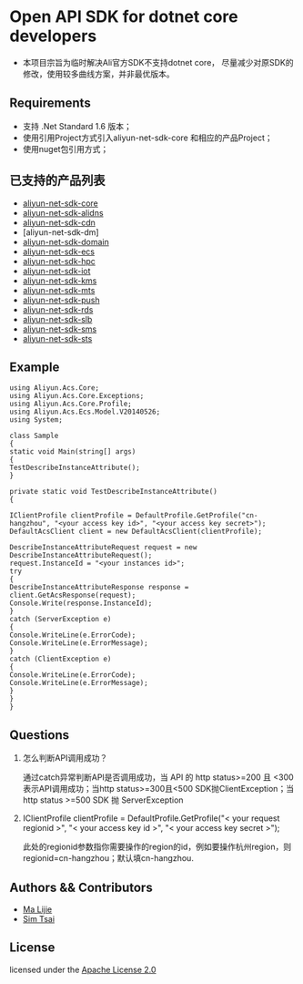 # Open API SDK for dotnet core developers
- 本项目宗旨为临时解决Ali官方SDK不支持dotnet core， 尽量减少对原SDK的修改，使用较多曲线方案，并非最优版本。

## Requirements

- 支持 .Net Standard 1.6 版本；
- 使用引用Project方式引入aliyun-net-sdk-core 和相应的产品Project；
- 使用nuget包引用方式；

## 已支持的产品列表
- [aliyun-net-sdk-core](https://www.nuget.org/packages/aliyun-net-sdk-core/)
- [aliyun-net-sdk-alidns](https://www.nuget.org/packages/aliyun-net-sdk-alidns/)
- [aliyun-net-sdk-cdn](https://www.nuget.org/packages/aliyun-net-sdk-alidns/)
- [aliyun-net-sdk-dm]
- [aliyun-net-sdk-domain](https://www.nuget.org/packages/aliyun-net-sdk-domain/)
- [aliyun-net-sdk-ecs](https://www.nuget.org/packages/aliyun-net-sdk-ecs/)
- [aliyun-net-sdk-hpc](https://www.nuget.org/packages/aliyun-net-sdk-hpc/)
- [aliyun-net-sdk-iot](https://www.nuget.org/packages/aliyun-net-sdk-iot/)
- [aliyun-net-sdk-kms](https://www.nuget.org/packages/aliyun-net-sdk-kms/)
- [aliyun-net-sdk-mts](https://www.nuget.org/packages/aliyun-net-sdk-mts/)
- [aliyun-net-sdk-push](https://www.nuget.org/packages/aliyun-net-sdk-push/)
- [aliyun-net-sdk-rds](https://www.nuget.org/packages/aliyun-net-sdk-rds/)
- [aliyun-net-sdk-slb](https://www.nuget.org/packages/aliyun-net-sdk-slb/)
- [aliyun-net-sdk-sms](https://www.nuget.org/packages/aliyun-net-sdk-sms/)
- [aliyun-net-sdk-sts](https://www.nuget.org/packages/aliyun-net-sdk-sts/)


## Example

    using Aliyun.Acs.Core;
    using Aliyun.Acs.Core.Exceptions;
    using Aliyun.Acs.Core.Profile;
    using Aliyun.Acs.Ecs.Model.V20140526;
    using System;
     
    class Sample
    {
    static void Main(string[] args)
    {
    TestDescribeInstanceAttribute();
    }
     
    private static void TestDescribeInstanceAttribute()
    {
     
    IClientProfile clientProfile = DefaultProfile.GetProfile("cn-hangzhou", "<your access key id>", "<your access key secret>");
    DefaultAcsClient client = new DefaultAcsClient(clientProfile);
     
    DescribeInstanceAttributeRequest request = new DescribeInstanceAttributeRequest();
    request.InstanceId = "<your instances id>";
    try
    {
    DescribeInstanceAttributeResponse response = client.GetAcsResponse(request);
    Console.Write(response.InstanceId);
    }
    catch (ServerException e)
    {
    Console.WriteLine(e.ErrorCode);
    Console.WriteLine(e.ErrorMessage);
    }
    catch (ClientException e)
    {
    Console.WriteLine(e.ErrorCode);
    Console.WriteLine(e.ErrorMessage);
    }
    }
    }

## Questions

1. 怎么判断API调用成功？

	通过catch异常判断API是否调用成功，当 API 的 http status>=200 且 <300 表示API调用成功；当http status>=300且<500 SDK抛ClientException；当http status >=500 SDK 抛 ServerException

2. IClientProfile clientProfile = DefaultProfile.GetProfile("< your request regionid >", "< your access key id >", "< your access key secret >");

	此处的regionid参数指你需要操作的region的id，例如要操作杭州region，则regionid=cn-hangzhou；默认填cn-hangzhou.



## Authors && Contributors

- [Ma Lijie](https://github.com/malijiefoxmail)
- [Sim Tsai](https://github.com/simhgd)

## License

licensed under the [Apache License 2.0](https://www.apache.org/licenses/LICENSE-2.0.html)
